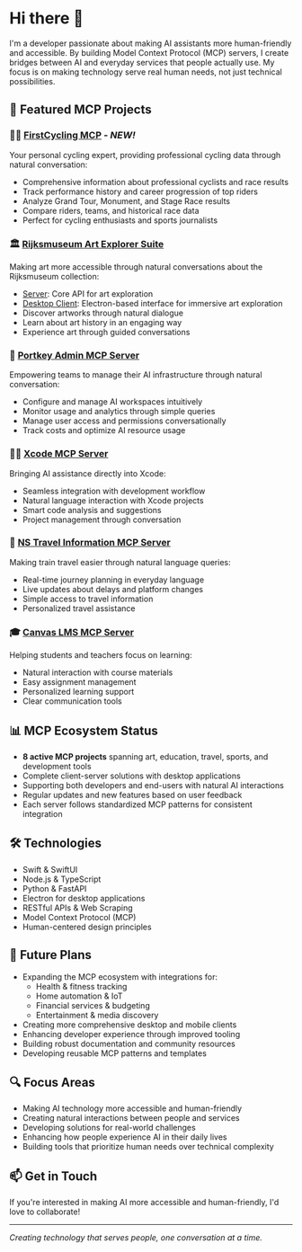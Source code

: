 # Hi there 👋

I'm a developer passionate about making AI assistants more human-friendly and accessible. By building Model Context Protocol (MCP) servers, I create bridges between AI and everyday services that people actually use. My focus is on making technology serve real human needs, not just technical possibilities.

## 🚀 Featured MCP Projects

### 🚴‍♂️ [FirstCycling MCP](https://github.com/r-huijts/firstcycling-mcp) - *NEW!*
Your personal cycling expert, providing professional cycling data through natural conversation:
- Comprehensive information about professional cyclists and race results
- Track performance history and career progression of top riders
- Analyze Grand Tour, Monument, and Stage Race results
- Compare riders, teams, and historical race data
- Perfect for cycling enthusiasts and sports journalists

### 🏛️ [Rijksmuseum Art Explorer Suite](https://github.com/r-huijts/rijksmuseum-mcp)
Making art more accessible through natural conversations about the Rijksmuseum collection:
- [Server](https://github.com/r-huijts/rijksmuseum-mcp): Core API for art exploration
- [Desktop Client](https://github.com/r-huijts/rijksmuseum-mcp-client): Electron-based interface for immersive art exploration
- Discover artworks through natural dialogue
- Learn about art history in an engaging way
- Experience art through guided conversations

### 🔄 [Portkey Admin MCP Server](https://github.com/r-huijts/portkey-admin-mcp-server)
Empowering teams to manage their AI infrastructure through natural conversation:
- Configure and manage AI workspaces intuitively
- Monitor usage and analytics through simple queries
- Manage user access and permissions conversationally
- Track costs and optimize AI resource usage

### 🧑‍💻 [Xcode MCP Server](https://github.com/r-huijts/xcode-mcp-server)
Bringing AI assistance directly into Xcode:
- Seamless integration with development workflow
- Natural language interaction with Xcode projects
- Smart code analysis and suggestions
- Project management through conversation

### 🚂 [NS Travel Information MCP Server](https://github.com/r-huijts/ns-mcp-server)
Making train travel easier through natural language queries:
- Real-time journey planning in everyday language
- Live updates about delays and platform changes
- Simple access to travel information
- Personalized travel assistance

### 🎓 [Canvas LMS MCP Server](https://github.com/r-huijts/canvas-mcp)
Helping students and teachers focus on learning:
- Natural interaction with course materials
- Easy assignment management
- Personalized learning support
- Clear communication tools

## 📊 MCP Ecosystem Status
- **8 active MCP projects** spanning art, education, travel, sports, and development tools
- Complete client-server solutions with desktop applications
- Supporting both developers and end-users with natural AI interactions
- Regular updates and new features based on user feedback
- Each server follows standardized MCP patterns for consistent integration

## 🛠 Technologies
- Swift & SwiftUI
- Node.js & TypeScript
- Python & FastAPI
- Electron for desktop applications
- RESTful APIs & Web Scraping
- Model Context Protocol (MCP)
- Human-centered design principles

## 🔮 Future Plans
- Expanding the MCP ecosystem with integrations for:
  - Health & fitness tracking
  - Home automation & IoT
  - Financial services & budgeting
  - Entertainment & media discovery
- Creating more comprehensive desktop and mobile clients
- Enhancing developer experience through improved tooling
- Building robust documentation and community resources
- Developing reusable MCP patterns and templates

## 🔍 Focus Areas
- Making AI technology more accessible and human-friendly
- Creating natural interactions between people and services
- Developing solutions for real-world challenges
- Enhancing how people experience AI in their daily lives
- Building tools that prioritize human needs over technical complexity

## 📫 Get in Touch
If you're interested in making AI more accessible and human-friendly, I'd love to collaborate!

---
*Creating technology that serves people, one conversation at a time.*